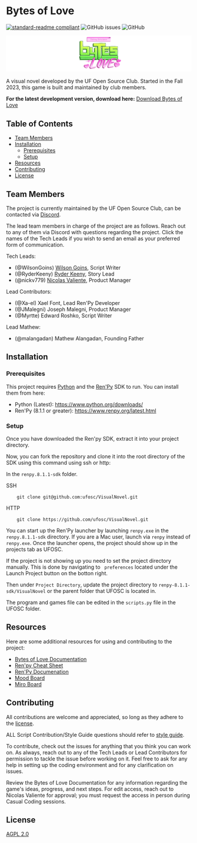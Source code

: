 # Bytes of Love
[![standard-readme compliant](https://img.shields.io/badge/readme%20style-standard-brightgreen.svg?style=flat-square)](https://github.com/RichardLitt/standard-readme)  ![GitHub issues](https://img.shields.io/github/issues/ufosc/VisualNovel)  ![GitHub](https://img.shields.io/github/license/ufosc/VisualNovel) 
<br/>

![banner](BytesOfLove/game/images/bolBanner.png)

A visual novel developed by the UF Open Source Club. Started in the Fall 2023, this game is built and maintained by club members.

**For the latest development version, download here:** [Download Bytes of Love](https://drive.google.com/file/d/1lHRB4EOvokiN0LybZw75ij7rI1a_WWZ9/view?usp=sharing)

## Table of Contents
- [Team Members](#team-members)
- [Installation](#installation)
  - [Prerequisites](#prerequisites)
  - [Setup](#setup)
- [Resources](#resources)
- [Contributing](#contributing)
- [License](#license)
 
## Team Members
The project is currently maintained by the UF Open Source Club, can be contacted via [Discord](https://discord.gg/j9g5dqSVD8).

The lead team members in charge of the project are as follows. Reach out to any of them via Discord with questions regarding the project. Click the names of the Tech Leads if you wish to send an email as your preferred form of communication.

Tech Leads: 
- (@WilsonGoins) [Wilson Goins](mailto:wilson.goins@ufl.edu), Script Writer
- (@RyderKeeny) [Ryder Keeny](mailto:ryder.keeny@ufl.edu), Story Lead
- (@nickv779) [Nicolas Valiente](mailto:nvaliente@ufl.edu), Product Manager

Lead Contributors:
- (@Xa-el) Xael Font, Lead Ren'Py Developer
- (@JMalegni) Joseph Malegni, Product Manager
- (@Myrtte) Edward Roshko, Script Writer

Lead Mathew:
- (@malangadan) Mathew Alangadan, Founding Father

## Installation

### Prerequisites 
This project requires [Python](ttps://www.python.org/downloads/) and the [Ren'Py](https://www.renpy.org/) SDK to run. You can install them from here:
- Python (Latest): https://www.python.org/downloads/
- Ren'Py (8.1.1 or greater): https://www.renpy.org/latest.html

### Setup

Once you have downloaded the Ren'py SDK, extract it into your project directory. 

Now, you can fork the repository and clone it into the root directory of the SDK using this command using ssh or http:

In the ```renpy.8.1.1-sdk``` folder.

SSH
        
        git clone git@github.com:ufosc/VisualNovel.git 

HTTP

        git clone https://github.com/ufosc/VisualNovel.git 

You can start up the Ren'Py launcher by launching ```renpy.exe``` in the ```renpy.8.1.1-sdk``` directory. If you are a Mac user, launch via ```renpy``` instead of ```renpy.exe```. Once the launcher opens, the project should show up in the projects tab as UFOSC.

If the project is not showing up you need to set the project directory manually. This is done by navigating to ``` preferences``` located under the Launch Project button on the botton right. 

Then under ```Project Directory```, update the project directory to ```renpy-8.1.1-sdk/VisualNovel``` or the parent folder that UFOSC is located in.

The program and games file can be edited in the ```scripts.py``` file in the UFOSC folder. 

## Resources
Here are some additional resources for using and contributing to the project:

- [Bytes of Love Documentation](https://docs.google.com/document/d/1UAgixK7u0OdSegyYB6ZlITFe23ok7GV4MDUKGovdals/edit?usp=sharing)
- [Ren'py Cheat Sheet](https://docs.google.com/document/d/15tTWFoevrGnxqZxlg1_bZifPYbWIxpm_45jp-FGTpGA/edit)
- [Ren'Py Documenation](https://www.renpy.org/doc/html/index.html)
- [Mood Board](https://www.figma.com/file/71HjcR1MImeYLqvirhFNO9/MOOD-BOARD-ANIME-GAME?type=design&node-id=0%3A1&mode=design&t=lBhCu8ZOLgnEFp4m-1)
- [Miro Board](https://miro.com/welcomeonboard/QnRybW9VRlpCQU5nT3R4UGIxejlrRG12ZzdDalFlM01RN2R6MHFlclg0RmRaUzI0UmhZdXBMREZCUGRVU215eXwzNDU4NzY0NTE3ODI5MjgwMjEwfDI=?share_link_id=384176755076)

## Contributing
All contributions are welcome and appreciated, so long as they adhere to the [license](#license).

ALL Script Contribution/Style Guide questions should refer to [style guide](StyleGuide.md).

To contribute, check out the issues for anything that you think you can work on. As always, reach out to any of the Tech Leads or Lead Contributors for permission to tackle the issue before working on it. Feel free to ask for any help in setting up the coding environment and for any clarification on issues.

Review the Bytes of Love Documentation for any information regarding the game's ideas, progress, and next steps. For edit access, reach out to Nicolas Valiente for approval; you must request the access in person during Casual Coding sessions.

## License
[AGPL 2.0](LICENSE.md) <br/>
